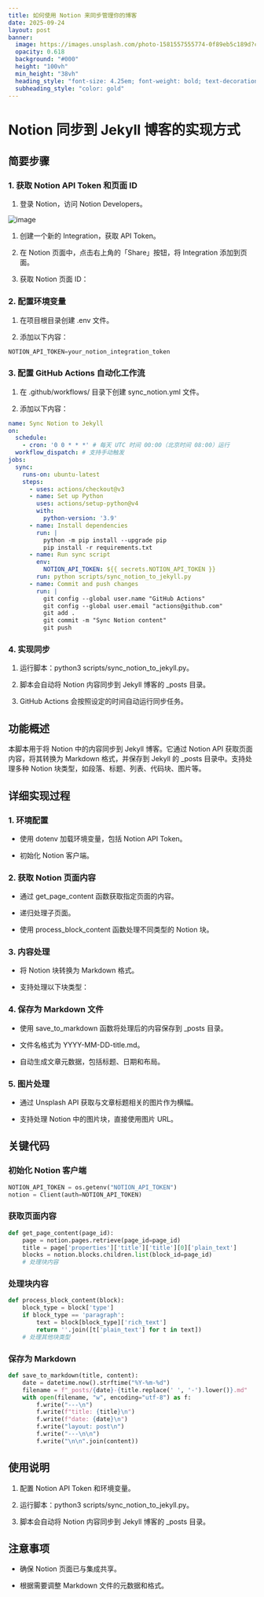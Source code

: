 ```yaml
---
title: 如何使用 Notion 来同步管理你的博客
date: 2025-09-24
layout: post
banner:
  image: https://images.unsplash.com/photo-1581557555774-0f89eb5c189d?crop=entropy&cs=tinysrgb&fit=max&fm=jpg&ixid=M3w2OTIwMzJ8MHwxfHJhbmRvbXx8fHx8fHx8fDE3NTg2OTU0ODJ8&ixlib=rb-4.1.0&q=80&w=1080
  opacity: 0.618
  background: "#000"
  height: "100vh"
  min_height: "38vh"
  heading_style: "font-size: 4.25em; font-weight: bold; text-decoration: underline"
  subheading_style: "color: gold"
---
```


# Notion 同步到 Jekyll 博客的实现方式

## 简要步骤

### 1. 获取 Notion API Token 和页面 ID

1. 登录 Notion，访问 Notion Developers。

![image](https://prod-files-secure.s3.us-west-2.amazonaws.com/a7a0cc5a-89b9-4cda-8686-1fba0ca52f40/d19c1afe-dea5-4312-9333-786b0ba83054/image.png?X-Amz-Algorithm=AWS4-HMAC-SHA256&X-Amz-Content-Sha256=UNSIGNED-PAYLOAD&X-Amz-Credential=ASIAZI2LB466S4PCSWVD%2F20250924%2Fus-west-2%2Fs3%2Faws4_request&X-Amz-Date=20250924T063121Z&X-Amz-Expires=3600&X-Amz-Security-Token=IQoJb3JpZ2luX2VjEM%2F%2F%2F%2F%2F%2F%2F%2F%2F%2F%2FwEaCXVzLXdlc3QtMiJGMEQCIDJFeXXF9c6vDBTAyIGOaN4ziwjH7NA7ODlh8aZvVY3CAiAoevy9NsGMMyLQkbgdUJJeHKFUsCg0hZl8SFFfu325eSr%2FAwhXEAAaDDYzNzQyMzE4MzgwNSIM5J3hhkSXJlkeHUaCKtwDGWRlqHVd07MXcI%2B6kizj0y%2BKV%2FlAJrf5vZGbozMvx9Yuzw%2BLLT7Si59yGIMjMAT6%2F%2BR3%2BDTCGmiQknmaXlPlhcWOEBMAK1whY07SMaEbdpCWgKlzDIKPKy%2FlBi94X4HWu1Yc5CqJe2JO31PT%2FtG4Oi95K6OMDBWBd7BlR4tpgQa1h1BHe%2FoTa%2BpSFYlsOuB3q3bOG5C03d1j9O1A%2FFYn8NlR%2FRs5xvSzICQspq18sN36glvkhLdr2tUHHOpGnmtiHav9R2cIO28LZ05VZl%2FB40weIYmHGT5VRNtanQlL3s0r65vZLpyqkfG1vkDtQVZ3zxvvZ%2B%2Fp3gfSIeU8gIacgfZO8Gjjvdz2Ie87rSffTrlZq%2BIRDEMp9o5tWueRiFD1%2BSXFFYRyLb6FbmtlUsSVnCTGR9xD5v9%2BRblTiBrEnDylPhj3toye1Y8NmCU3Y%2B60Tbv9n9wHE3gYIMyLVIcMkeUatschIpa9zq4z9RM3wX%2BsB%2F5pzEfpSNPk9Drsl6RxVbMPrXaAA%2BZY%2F3GWGQT6oOAtKoNb%2FyOyN8MzC%2BAzqTWc87EWpG1Q0KFmvaBeGDZFcGaGO2e2AQ190nF4ye5HUZvR7PFIw6O1CSoN3JezkY7XJNY8V7KtHEZz5lkwwZvOxgY6pgH4svQTbYd781ZVweg7U3MzuJVidv9tmcM920gNYSDZyiJw6RmJPUeX89heQy%2BB5%2Bc3zxK3CuBX9rcbqQovuOiam91xvas8yvTdSWopkJtDNToIRwxCsz03YwPh%2FjH81m%2FUaTWKGXdzPNs7okCZ2FUtaA0W9az5vVy%2BpNLQQ9I448kYcs8RGcLSRWx7%2F07Jm54E3%2Fy0WmweKbStStYWo5d8lykaA4GN&X-Amz-Signature=7e92dccc06c514605fee921684b46a95b20ba654424845a895b58b2eb530b4b7&X-Amz-SignedHeaders=host&x-amz-checksum-mode=ENABLED&x-id=GetObject)

1. 创建一个新的 Integration，获取 API Token。

1. 在 Notion 页面中，点击右上角的「Share」按钮，将 Integration 添加到页面。

1. 获取 Notion 页面 ID：


### 2. 配置环境变量

1. 在项目根目录创建 .env 文件。

1. 添加以下内容：

```javascript
NOTION_API_TOKEN=your_notion_integration_token
```

### 3. 配置 GitHub Actions 自动化工作流

1. 在 .github/workflows/ 目录下创建 sync_notion.yml 文件。

1. 添加以下内容：

```yaml
name: Sync Notion to Jekyll
on:
  schedule:
    - cron: '0 0 * * *' # 每天 UTC 时间 00:00（北京时间 08:00）运行
  workflow_dispatch: # 支持手动触发
jobs:
  sync:
    runs-on: ubuntu-latest
    steps:
      - uses: actions/checkout@v3
      - name: Set up Python
        uses: actions/setup-python@v4
        with:
          python-version: '3.9'
      - name: Install dependencies
        run: |
          python -m pip install --upgrade pip
          pip install -r requirements.txt
      - name: Run sync script
        env:
          NOTION_API_TOKEN: ${{ secrets.NOTION_API_TOKEN }}
        run: python scripts/sync_notion_to_jekyll.py
      - name: Commit and push changes
        run: |
          git config --global user.name "GitHub Actions"
          git config --global user.email "actions@github.com"
          git add .
          git commit -m "Sync Notion content"
          git push
```

### 4. 实现同步

1. 运行脚本：python3 scripts/sync_notion_to_jekyll.py。

1. 脚本会自动将 Notion 内容同步到 Jekyll 博客的 _posts 目录。

1. GitHub Actions 会按照设定的时间自动运行同步任务。

## 功能概述

本脚本用于将 Notion 中的内容同步到 Jekyll 博客。它通过 Notion API 获取页面内容，将其转换为 Markdown 格式，并保存到 Jekyll 的 _posts 目录中。支持处理多种 Notion 块类型，如段落、标题、列表、代码块、图片等。

## 详细实现过程

### 1. 环境配置

- 使用 dotenv 加载环境变量，包括 Notion API Token。

- 初始化 Notion 客户端。

### 2. 获取 Notion 页面内容

- 通过 get_page_content 函数获取指定页面的内容。

- 递归处理子页面。

- 使用 process_block_content 函数处理不同类型的 Notion 块。

### 3. 内容处理

- 将 Notion 块转换为 Markdown 格式。

- 支持处理以下块类型：


### 4. 保存为 Markdown 文件

- 使用 save_to_markdown 函数将处理后的内容保存到 _posts 目录。

- 文件名格式为 YYYY-MM-DD-title.md。

- 自动生成文章元数据，包括标题、日期和布局。

### 5. 图片处理

- 通过 Unsplash API 获取与文章标题相关的图片作为横幅。

- 支持处理 Notion 中的图片块，直接使用图片 URL。

## 关键代码

### 初始化 Notion 客户端

```python
NOTION_API_TOKEN = os.getenv("NOTION_API_TOKEN")
notion = Client(auth=NOTION_API_TOKEN)
```

### 获取页面内容

```python
def get_page_content(page_id):
    page = notion.pages.retrieve(page_id=page_id)
    title = page['properties']['title']['title'][0]['plain_text']
    blocks = notion.blocks.children.list(block_id=page_id)
    # 处理块内容
```

### 处理块内容

```python
def process_block_content(block):
    block_type = block['type']
    if block_type == 'paragraph':
        text = block[block_type]['rich_text']
        return ''.join([t['plain_text'] for t in text])
    # 处理其他块类型
```

### 保存为 Markdown

```python
def save_to_markdown(title, content):
    date = datetime.now().strftime("%Y-%m-%d")
    filename = f"_posts/{date}-{title.replace(' ', '-').lower()}.md"
    with open(filename, "w", encoding="utf-8") as f:
        f.write("---\n")
        f.write(f"title: {title}\n")
        f.write(f"date: {date}\n")
        f.write("layout: post\n")
        f.write("---\n\n")
        f.write("\n\n".join(content))
```

## 使用说明

1. 配置 Notion API Token 和环境变量。

1. 运行脚本：python3 scripts/sync_notion_to_jekyll.py。

1. 脚本会自动将 Notion 内容同步到 Jekyll 博客的 _posts 目录。

## 注意事项

- 确保 Notion 页面已与集成共享。

- 根据需要调整 Markdown 文件的元数据和格式。